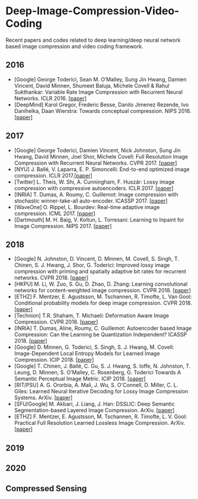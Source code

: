 # Deep-Image-Compression-Video-Coding
Recent papers and codes related to deep learning/deep neural network based image compression and video coding framework. 

## 2016

* [Google] George Toderici, Sean M. O’Malley, Sung Jin Hwang, Damien Vincent, David Minnen, Shumeet Baluja, Michele Covell & Rahul Sukthankar: Variable Rate Image Compression with Recurrent Neural Networks. ICLR 2016. [[paper]](http://de.arxiv.org/pdf/1511.06085)
* [DeepMind] Karol Gregor, Frederic Besse, Danilo Jimenez Rezende, Ivo Danihelka, Daan Wierstra: Towards conceptual compression. NIPS 2016. [[paper]](https://arxiv.org/abs/1604.08772)


## 2017

* [Google] George Toderici, Damien Vincent, Nick Johnston, Sung Jin Hwang, David Minnen, Joel Shor, Michele Covell: Full Resolution Image Compression with Recurrent Neural Networks. CVPR 2017. [[paper]](https://arxiv.org/abs/1608.05148)
* [NYU] J. Ballé, V. Laparra, E. P. Simoncelli: End-to-end optimized image compression. ICLR 2017.[[paper]](https://arxiv.org/abs/1611.01704)
* [Twitter] L. Theis, W. Shi, A. Cunningham, F. Huszár: Lossy image compression with compressive autoencoders. ICLR 2017. [[paper]](https://arxiv.org/abs/1703.00395)
* [INRIA] T. Dumas, A. Roumy, C. Guillemot: Image compression with stochastic winner-take-all auto-encoder. ICASSP 2017. [[paper]](https://ieeexplore.ieee.org/document/7952409/)
* [WaveOne] O. Rippel, L. Bourdev: Real-time adaptive image compression. ICML 2017. [[paper]](https://arxiv.org/abs/1705.05823)
* [Dartmouth] M. H. Baig, V. Koltun, L. Torresani: Learning to Inpaint for Image Compression. NIPS 2017. [[paper]](https://arxiv.org/abs/1709.08855)

## 2018

* [Google] N. Johnston, D. Vincent, D. Minnen, M. Covell, S. Singh, T. Chinen, S. J. Hwang, J. Shor, G. Toderici: Improved lossy image compression with priming and spatially adaptive bit rates for recurrent networks. CVPR 2018. [[paper]](https://arxiv.org/abs/1703.10114)
* [HKPU] M. Li, W. Zuo, S. Gu, D. Zhao, D. Zhang: Learning convolutional networks for content-weighted image compression. CVPR 2018. [[paper]](https://arxiv.org/abs/1703.10553)
* [ETHZ] F. Mentzer, E. Agustsson, M. Tschannen, R. Timofte, L. Van Gool: Conditional probability models for deep image compression. CVPR 2018. [[paper]](https://arxiv.org/abs/1801.04260)
* [Technion] T.R. Shaham, T. Michaeli: Deformation Aware Image Compression. CVPR 2018. [[paper]](https://arxiv.org/abs/1804.04593)
* [INRIA] T. Dumas, Aline, Roumy, C. Guillemot: Autoencoder based Image Compression: Can the Learning be Quantization Independent? ICASSP 2018. [[paper]](https://arxiv.org/abs/1802.09371)
* [Google] D. Minnen, G. Toderici, S. Singh, S. J. Hwang, M. Covell: Image-Dependent Local Entropy Models for Learned Image Compression. ICIP 2018. [[paper]](https://arxiv.org/abs/1805.12295)
* [Google] T. Chinen, J. Ballé, C. Gu, S. J. Hwang, S. Ioffe, N. Johnston, T. Leung, D. Minnen, S. O'Malley, C. Rosenberg, G. Toderici Towards A Semantic Perceptual Image Metric. ICIP 2018. [[paper]](https://arxiv.org/abs/1808.00447)
* [RIT/PSU] A. G. Ororbia, A. Mali, J. Wu, S. O'Connell, D. Miller, C. L. Giles: Learned Neural Iterative Decoding for Lossy Image Compression Systems. ArXiv. [[paper]](https://arxiv.org/abs/1803.05863)
* [SFU/Google] M. Akbari, J. Liang, J. Han: DSSLIC: Deep Semantic Segmentation-based Layered Image Compression. ArXiv. [[paper]](https://arxiv.org/abs/1806.03348)
* [ETHZ] F. Mentzer, E. Agustsson, M. Tschannen, R. Timofte, L. V. Gool: Practical Full Resolution Learned Lossless Image Compression. ArXiv. [[paper]](https://arxiv.org/abs/1811.12817)

## 2019


## 2020


## Compressed Sensing


